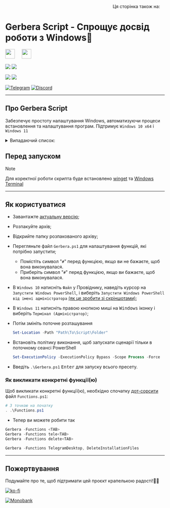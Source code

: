 <div align="right">
  Ця сторінка також на:
  <a title="English" href="README.md"><img src="https://upload.wikimedia.org/wikipedia/en/a/ae/Flag_of_the_United_Kingdom.svg" height="11px"/></a>
</div>

# Gerbera Script - Спрощує досвід роботи з Windows🌟

<img src="https://upload.wikimedia.org/wikipedia/commons/0/05/Windows_10_Logo.svg" height="30px"/> &emsp; <img src="https://upload.wikimedia.org/wikipedia/commons/e/e6/Windows_11_logo.svg" height="30px"/>

<p align="left">
  <a href="https://github.com/lowl1f3/Gerbera-Script/actions"><img src="https://img.shields.io/github/actions/workflow/status/lowl1f3/Gerbera-Script/Gerbera.yml?label=GitHub%20Actions&logo=GitHub"></a>
  <img src="https://img.shields.io/badge/PowerShell%205.1%20&%207.3-Ready-blue.svg?color=5391FE&style=flat&logo=powershell">

  <a href="https://github.com/lowl1f3/Gerbera-Script/releases"><img src="https://img.shields.io/github/v/release/lowl1f3/Gerbera-Script"></a>
  <a href="https://github.com/lowl1f3/Gerbera-Script/releases"><img src="https://img.shields.io/github/downloads/lowl1f3/Gerbera-Script/total?label=downloads%20%28since%20April%202022%29"></a>

  [telegram-badge]: https://img.shields.io/badge/Telegram-blue?style=flat&logo=Telegram
  [telegram-pm]: https://t.me/lowlif3

  [discord-badge]: https://img.shields.io/badge/Discord-5865F2?style=flat&logo=discord&logoColor=white
  [discord-pm]: https://discord.com/users/330825971835863042
  [![Telegram][telegram-badge]][telegram-pm]
  [![Discord][discord-badge]][discord-pm]
</p>

---

## Про Gerbera Script

Забезпечує простоту налаштування Windows, автоматизуючи процеси встановлення та налаштування програм. Підтримує `Windows 10 x64` і `Windows 11`

<details>
  <summary>Випадаючий список: </summary>
  
| Програми                                                                                                                                                                                      |
|:----------------------------------------------------------------------------------------------------------------------------------------------------------------------------------------------|
| [Telegram Desktop](https://desktop.telegram.org)                                                                                                                                              |
| [Discord](https://discord.com/download) і [BetterDiscord](https://betterdiscord.app) з [Плагінами і Темами](https://github.com/lowl1f3/Gerbera-Script/blob/main/src/Module/Gerbera.psm1#L268) |
| [Steam](https://store.steampowered.com/about)                                                                                                                                                 |
| [Mozilla Firefox](https://www.mozilla.org/firefox/new) з [доповненнями](https://github.com/lowl1f3/Firefox)                                                                                   |
| [NanaZip](https://github.com/M2Team/NanaZip#-nanazip)                                                                                                                                         |
| [Custom Cursor](https://www.deviantart.com/jepricreations/art/Windows-11-Cursors-Concept-v2-886489356)                                                                                        |
| [Notepad++](https://notepad-plus-plus.org/downloads)                                                                                                                                          |
| [GitHub Desktop](https://desktop.github.com)                                                                                                                                                  |
| [TeamSpeak 3 Client](https://teamspeak.com/downloads)                                                                                                                                         |
| [qBittorrent](https://www.qbittorrent.org/download.php)                                                                                                                                       |
| [Adobe Creative Cloud](https://creativecloud.adobe.com/en/apps/download/creative-cloud)                                                                                                       |
| [Java 8](https://www.java.com/download) і [Java 21](https://www.oracle.com/java/technologies/downloads/#jdk21-windows)                                                                        |
| [WireGuard](https://www.wireguard.com/install)                                                                                                                                                |
| [Microsoft Office](https://github.com/farag2/Office) з [конфігуруванням](https://github.com/lowl1f3/Gerbera-Script/blob/main/src/Office/Configure.ps1)                                       |
| [Sophia Script](https://github.com/farag2/Sophia-Script-for-Windows)                                                                                                                          |
</details>

## Перед запуском

> [!NOTE]
> Для коректної роботи скрипта буде встановлено [winget](https://github.com/microsoft/winget-cli) та [Windows Terminal](https://github.com/microsoft/terminal)

---

## Як користуватися

* Завантажте [актуальну версію](https://github.com/lowl1f3/Gerbera-Script/releases/latest);
* Розпакуйте архів;
* Відкрийте папку розпакованого архіву;
* Перегляньте файл `Gerbera.ps1` для налаштування функцій, які потрібно запустити;
  * Помістіть символ "`#`" перед функцією, якщо ви не бажаєте, щоб вона виконувалася.
  * Приберіть символ "`#`" перед функцією, якщо ви бажаєте, щоб вона виконувалася.
* В `Windows 10` натисніть `Файл` у Провіднику, наведіть курсор на `Запустити Windows PowerShell`, і виберіть `Запустити Windows PowerShell від імені адміністратора` [(як це зробити зі скріншотами)](https://www.howtogeek.com/662611/9-ways-to-open-powershell-in-windows-10/);
* В `Windows 11` натисніть правою кнопкою миші на <kbd>Windows</kbd> іконку і виберіть `Термінал (Адміністратор)`;
* Потім змініть поточне розташування

  ```powershell
  Set-Location -Path "Path\To\Script\Folder"
  ```

* Встановіть політику виконання, щоб запускати сценарії тільки в поточному сеансі PowerShell

  ```powershell
  Set-ExecutionPolicy -ExecutionPolicy Bypass -Scope Process -Force
  ```

* Введіть `.\Gerbera.ps1` <kbd>Enter</kbd> для запуску всього пресету.

### Як викликати конкретні функції(ю)

Щоб викликати конкретні функції(ю), необхідно спочатку [дот-сорсити](https://docs.microsoft.com/ru-ru/powershell/module/microsoft.powershell.core/about/about_operators#dot-sourcing-operator) файл `Functions.ps1`:

```powershell
# З точкою на початку
. .\Functions.ps1
```

* Тепер ви можете робити так

```powershell
Gerbera -Functions <TAB>
Gerbera -Functions tele<TAB>
Gerbera -Functions delete<TAB>

Gerbera -Functions TelegramDesktop, DeleteInstallationFiles
```

---

## Пожертвування

Подумайте про те, щоб підтримати цей проєкт крапелькою радості!🌈🚀

[![ko-fi](https://www.ko-fi.com/img/githubbutton_sm.svg)](https://ko-fi.com/lowlife)

[![Monobank](https://www.monobank.ua/resources/1.0.22.1-1684902721000/img/favicon/apple/apple-touch-icon-152x152.png)](https://send.monobank.ua/jar/2niEmTngoi)
